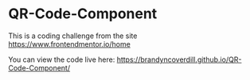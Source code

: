 # QR-Code-Component
This is a coding challenge from the site https://www.frontendmentor.io/home

You can view the code live here: https://brandyncoverdill.github.io/QR-Code-Component/
